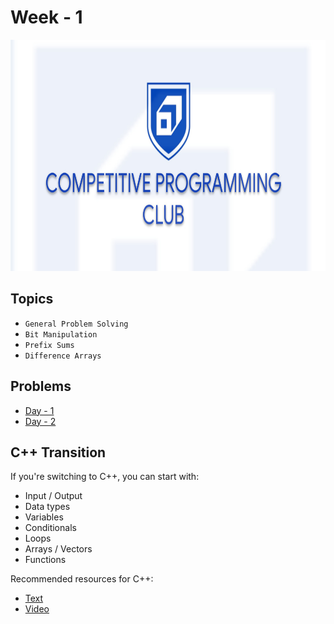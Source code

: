 # Week - 1

<img src="../Assets/cover.jpeg" height="370px" width="800px">

## Topics
- `General Problem Solving`
- `Bit Manipulation`
- `Prefix Sums`
- `Difference Arrays`

## Problems
- [Day - 1](./Day-1.md)
- [Day - 2](./Day-2.md)

## C++ Transition
If you're switching to C++, you can start with:
- Input / Output
- Data types
- Variables
- Conditionals
- Loops
- Arrays / Vectors
- Functions

Recommended resources for C++: 
- [Text](https://www.scaler.com/topics/cpp/)
- [Video](https://www.scaler.com/topics/course/cpp-beginners/)
